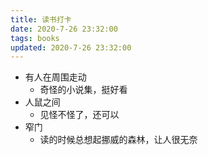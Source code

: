 ```yaml
---
title: 读书打卡
date: 2020-7-26 23:32:00
tags: books
updated: 2020-7-26 23:32:00
---
```



- 有人在周围走动
    - 奇怪的小说集，挺好看
- 人鼠之间
    - 见怪不怪了，还可以
- 窄门
    - 读的时候总想起挪威的森林，让人很无奈

